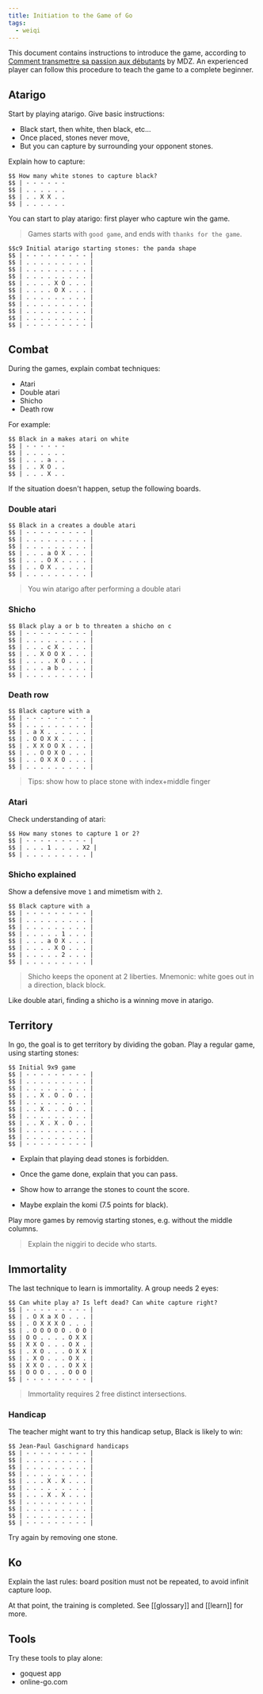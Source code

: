 ```yaml
---
title: Initiation to the Game of Go
tags:
  - weiqi
---
```


This document contains instructions to introduce the game, according to [Comment transmettre sa passion aux débutants](https://www.youtube.com/watch?v=4uRUuZNVvqM) by MDZ.
An experienced player can follow this procedure to teach the game to a complete beginner.

## Atarigo

Start by playing atarigo. Give basic instructions:
- Black start, then white, then black, etc...
- Once placed, stones never move,
- But you can capture by surrounding your opponent stones.

Explain how to capture:

```baduk
$$ How many white stones to capture black?
$$ | - - - - - -
$$ | . . . . . .
$$ | . . X X . .
$$ | . . . . . .
```

You can start to play atarigo: first player who capture win the game.

> Games starts with `good game`, and ends with `thanks for the game`.

```baduk
$$c9 Initial atarigo starting stones: the panda shape
$$ | - - - - - - - - - |
$$ | . . . . . . . . . |
$$ | . . . . . . . . . |
$$ | . . . . . . . . . |
$$ | . . . . X O . . . |
$$ | . . . . O X . . . |
$$ | . . . . . . . . . |
$$ | . . . . . . . . . |
$$ | . . . . . . . . . |
$$ | . . . . . . . . . |
$$ | - - - - - - - - - |
```

## Combat

During the games, explain combat techniques:
- Atari
- Double atari
- Shicho
- Death row

For example:
```baduk
$$ Black in a makes atari on white
$$ | - - - - - -
$$ | . . . . . .
$$ | . . . a . .
$$ | . . X O . .
$$ | . . . X . .
```

If the situation doesn't happen, setup the following boards.

### Double atari


```baduk
$$ Black in a creates a double atari
$$ | - - - - - - - - - |
$$ | . . . . . . . . . |
$$ | . . . . . . . . . |
$$ | . . . a O X . . . |
$$ | . . . O X . . . . |
$$ | . . O X . . . . . |
$$ | . . . . . . . . . |
```

> You win atarigo after performing a double atari

### Shicho

```baduk
$$ Black play a or b to threaten a shicho on c
$$ | - - - - - - - - - |
$$ | . . . . . . . . . |
$$ | . . . c X . . . . |
$$ | . . X O O X . . . |
$$ | . . . . X O . . . |
$$ | . . . a b . . . . |
$$ | . . . . . . . . . |
```

### Death row

```baduk
$$ Black capture with a
$$ | - - - - - - - - - |
$$ | . . . . . . . . . |
$$ | . a X . . . . . . |
$$ | . O O X X . . . . |
$$ | . X X O O X . . . |
$$ | . . O O X O . . . |
$$ | . . O X X O . . . |
$$ | . . . . . . . . . |
```

> Tips: show how to place stone with index+middle finger

### Atari

Check understanding of atari:

```baduk
$$ How many stones to capture 1 or 2?
$$ | - - - - - - - - - |
$$ | . . . 1 . . . . X2 |
$$ | . . . . . . . . . |
```

### Shicho explained

Show a defensive move `1` and mimetism with `2`.

```baduk
$$ Black capture with a
$$ | - - - - - - - - - |
$$ | . . . . . . . . . |
$$ | . . . . . . . . . |
$$ | . . . . . 1 . . . |
$$ | . . . a O X . . . |
$$ | . . . . X O . . . |
$$ | . . . . . 2 . . . |
$$ | . . . . . . . . . |
```

> Shicho keeps the oponent at 2 liberties. Mnemonic: white goes out in a direction, black block.

Like double atari, finding a shicho is a winning move in atarigo.

## Territory

In go, the goal is to get territory by dividing the goban.
Play a regular game, using starting stones:

```baduk
$$ Initial 9x9 game
$$ | - - - - - - - - - |
$$ | . . . . . . . . . |
$$ | . . . . . . . . . |
$$ | . . X . O . O . . |
$$ | . . . . . . . . . |
$$ | . . X . . . O . . |
$$ | . . . . . . . . . |
$$ | . . X . X . O . . |
$$ | . . . . . . . . . |
$$ | . . . . . . . . . |
$$ | - - - - - - - - - |
```

- Explain that playing dead stones is forbidden.

- Once the game done, explain that you can pass.

- Show how to arrange the stones to count the score.

- Maybe explain the komi (7.5 points for black).

Play more games by removig starting stones, e.g. without the middle columns.

> Explain the niggiri to decide who starts.

## Immortality

The last technique to learn is immortality. A group needs 2 eyes:

```baduk
$$ Can white play a? Is left dead? Can white capture right?
$$ | - - - - - - - - - |
$$ | . O X a X O . . . |
$$ | . O X X X O . . . |
$$ | . O O O O O . O O |
$$ | O O . . . . O X X |
$$ | X X O . . . O X . |
$$ | . X O . . . O X X |
$$ | . X O . . . O X . |
$$ | X X O . . . O X X |
$$ | O O O . . . O O O |
$$ | - - - - - - - - - |
```

> Immortality requires 2 free distinct intersections.

### Handicap

The teacher might want to try this handicap setup,
Black is likely to win:

```baduk
$$ Jean-Paul Gaschignard handicaps
$$ | - - - - - - - - - |
$$ | . . . . . . . . . |
$$ | . . . . . . . . . |
$$ | . . . . . . . . . |
$$ | . . . X . X . . . |
$$ | . . . . . . . . . |
$$ | . . . X . X . . . |
$$ | . . . . . . . . . |
$$ | . . . . . . . . . |
$$ | . . . . . . . . . |
$$ | - - - - - - - - - |
```

Try again by removing one stone.

## Ko

Explain the last rules: board position must not be repeated, to avoid infinit capture loop.

At that point, the training is completed.
See [[glossary]] and [[learn]] for more.

## Tools

Try these tools to play alone:

- goquest app
- online-go.com
